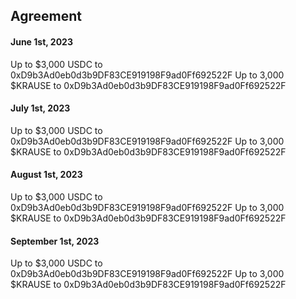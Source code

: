## Agreement

#### June 1st, 2023

Up to $3,000 USDC to 0xD9b3Ad0eb0d3b9DF83CE919198F9ad0Ff692522F
Up to 3,000 $KRAUSE to 0xD9b3Ad0eb0d3b9DF83CE919198F9ad0Ff692522F

#### July 1st, 2023

Up to $3,000 USDC to 0xD9b3Ad0eb0d3b9DF83CE919198F9ad0Ff692522F
Up to 3,000 $KRAUSE to 0xD9b3Ad0eb0d3b9DF83CE919198F9ad0Ff692522F

#### August 1st, 2023

Up to $3,000 USDC to 0xD9b3Ad0eb0d3b9DF83CE919198F9ad0Ff692522F
Up to 3,000 $KRAUSE to 0xD9b3Ad0eb0d3b9DF83CE919198F9ad0Ff692522F

#### September 1st, 2023

Up to $3,000 USDC to 0xD9b3Ad0eb0d3b9DF83CE919198F9ad0Ff692522F
Up to 3,000 $KRAUSE to 0xD9b3Ad0eb0d3b9DF83CE919198F9ad0Ff692522F